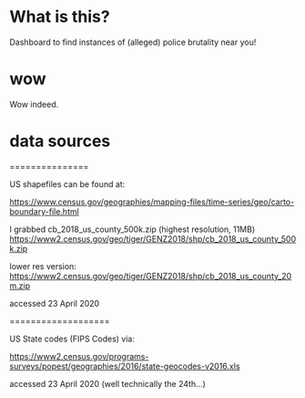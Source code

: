 # What is this?

Dashboard to find instances of (alleged) police brutality near you!

# wow

Wow indeed.

# data sources

===============

US shapefiles can be found at:

https://www.census.gov/geographies/mapping-files/time-series/geo/carto-boundary-file.html

I grabbed cb_2018_us_county_500k.zip (highest resolution, 11MB)
https://www2.census.gov/geo/tiger/GENZ2018/shp/cb_2018_us_county_500k.zip

lower res version:
https://www2.census.gov/geo/tiger/GENZ2018/shp/cb_2018_us_county_20m.zip

accessed 23 April 2020

===================

US State codes (FIPS Codes) via:

https://www2.census.gov/programs-surveys/popest/geographies/2016/state-geocodes-v2016.xls

accessed 23 April 2020 (well technically the 24th...)
